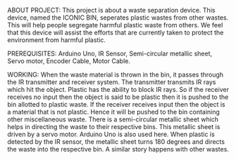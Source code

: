 ABOUT PROJECT:
     This project is about a waste separation device. This device, named the ICONIC BIN, seperates plastic wastes from other wastes. This will help people 
     segregate harmful plastic waste from others. We feel that this device will assist the efforts that are currently taken to protect the environment from harmful 
     plastic.

PREREQUISITES:
     Arduino Uno,
     IR Sensor,
     Semi-circular metallic sheet,
     Servo motor,
     Encoder Cable,
     Motor Cable.

WORKING:
     When the waste material is thrown in the bin, it passes through the IR transmitter and receiver system. The transmitter transmits IR rays which hit the object.
     Plastic has the ability to block IR rays. So if the receiver receives no input then the object is said to be plastic then it is pushed to the bin allotted  to
     plastic waste. If the receiver receives input then the object is a material that is not plastic. Hence it will be pushed to the bin containing other miscellaneous
     waste. There is a semi-circular metallic sheet which helps in directing the waste to their respective bins. This metallic sheet is driven by a servo motor. Arduino
     Uno is also used here. When plastic is detected by the IR sensor, the metallic sheet turns 180 degrees and directs the waste into the respective bin. A similar story
     happens with other wastes.
